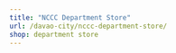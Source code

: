 ```yaml
---
title: "NCCC Department Store"
url: /davao-city/nccc-department-store/
shop: department store
---
```

